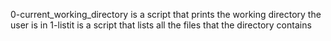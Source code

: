  0-current_working_directory is a script that prints the working directory the user is in
1-listit is a script that lists all the files that the directory contains

